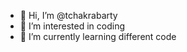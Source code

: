 - 👋 Hi, I’m @tchakrabarty
- 👀 I’m interested in coding
- 🌱 I’m currently learning different code
<!---
tchakrabarty/tchakrabarty is a ✨ special ✨ repository because its `README.md` (this file) appears on your GitHub profile.
You can click the Preview link to take a look at your changes.
--->
